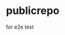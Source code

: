 # publicrepo
for e2e test
















































































































































































































































































































































































































































































































































































































































































































































































































































































































































































































































































































































































































































































































































































































































































































































































































































































































































































































































































































































































































































































































































































































































































































































































































































































































